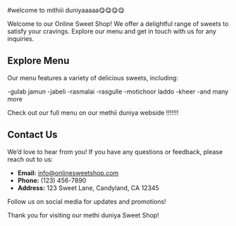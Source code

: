 #welcome to mithiii duniyaaaaa😋😋😋😋

Welcome to our Online Sweet Shop! We offer a delightful range of sweets to satisfy your cravings. Explore our menu and get in touch with us for any inquiries.

## Explore Menu

Our menu features a variety of delicious sweets, including:

-gulab jamun
-jabeli
-rasmalai
-rasgulle
-motichoor laddo
-kheer
-and many more

Check out our full menu on our methii duniya webside !!!!!!!

## Contact Us

We’d love to hear from you! If you have any questions or feedback, please reach out to us:

- **Email:** info@onlinesweetshop.com
- **Phone:** (123) 456-7890
- **Address:** 123 Sweet Lane, Candyland, CA 12345

Follow us on social media for updates and promotions!

Thank you for visiting our methi duniya Sweet Shop!
